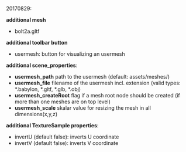 20170829:

**additional mesh**
* bolt2a.gltf

**additional toolbar button**
* usermesh: button for visualizing an usermesh 

**additional scene_properties**: 
* **usermesh_path** path to the usermesh (default: assets/meshes/)
* **usermesh_file** filename of the usermesh incl. extension (valid types: *.babylon, *.gltf, *.glb, *.obj)
* **usermesh_createRoot** flag if a mesh root node should be created (if more than one meshes are on top level)
* **usermesh_scale** skalar value for resizing the mesh in all dimensions(x,y,z)

**additional TextureSample properties**:
* invertU (default false): inverts U coordinate 
* invertV (default false): inverts V coordinate 

